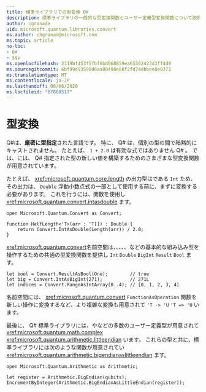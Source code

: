 ```yaml
---
title: 標準ライブラリでの型変換 Q#
description: 標準ライブラリの一般的な型変換関数とユーザー定義型変換関数について説明し Q# ます。
author: cgranade
uid: microsoft.quantum.libraries.convert
ms.author: chgranad@microsoft.com
ms.topic: article
no-loc:
- Q#
- $$v
ms.openlocfilehash: 2319bf453f5fbf6bd068859ea65562423d3ff4d0
ms.sourcegitcommit: 6bf99d93590d6aa80490e88f2fd74dbbee8e0371
ms.translationtype: MT
ms.contentlocale: ja-JP
ms.lasthandoff: 08/06/2020
ms.locfileid: "87868517"
---
```

# <a name="type-conversions"></a>型変換 #

Q#は、**厳密に型指定**された言語です。
特に、 Q# は、個別の型の間で暗黙的にキャストされません。 たとえば、 `1 + 2.0` は有効な式ではありません Q# 。
では、には、 Q# 指定された型の新しい値を構築するためのさまざまな型変換関数が用意されています。

たとえば、 <xref:microsoft.quantum.core.length> の出力型はである `Int` ため、その出力は、 `Double` 浮動小数点式の一部として使用する前に、まずに変換する必要があります。
これを行うには、関数を使用し <xref:microsoft.quantum.convert.intasdouble> ます。

```qsharp
open Microsoft.Quantum.Convert as Convert;

function HalfLength<'T>(arr : 'T[]) : Double {
    return Convert.IntAsDouble(Length(arr)) / 2.0;
}
```

<xref:microsoft.quantum.convert>名前空間は、、、、、などの基本的な組み込み型を操作するための共通の型変換関数を提供し `Int` `Double` `BigInt` `Result` `Bool` ます。

```qsharp
let bool = Convert.ResultAsBool(One);        // true
let big = Convert.IntAsBigInt(271);          // 271L
let indices = Convert.RangeAsIntArray(0..4); // [0, 1, 2, 3, 4]
```

名前空間には、 <xref:microsoft.quantum.convert> `FunctionAsOperation` 関数を新しい操作に変換するなど、より複雑な変換も用意されて `'T -> 'U` `'T => 'U` います。

最後に、 Q# 標準ライブラリには、やなどの多数のユーザー定義型が用意されて <xref:microsoft.quantum.math.complex> <xref:microsoft.quantum.arithmetic.littleendian> います。
これらの型と共に、標準ライブラリには次のような関数が用意されてい <xref:microsoft.quantum.arithmetic.bigendianaslittleendian> ます。

```Q#
open Microsoft.Quantum.Arithmetic as Arithmetic;

let register = Arithmetic.BigEndian(qubits);
IncrementByInteger(Arithmetic.BigEndianAsLittleEndian(register));
```
